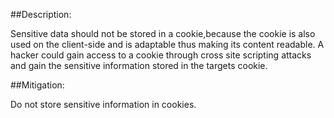 ##Description:

Sensitive data should not be stored in a cookie,because the cookie is also used on the client-side and is adaptable thus making
its content readable. A hacker could gain access to a cookie through cross site scripting
attacks and gain the sensitive information stored
in the targets cookie.

##Mitigation:

Do not store sensitive information in cookies.
